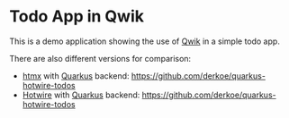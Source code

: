 # Todo App in Qwik

This is a demo application showing the use of [Qwik](https://htmx.org/) in a simple todo app.

There are also different versions for comparison:

* [htmx](https://htmx.org/) with [Quarkus](https://quarkus.dev) backend: https://github.com/derkoe/quarkus-hotwire-todos
* [Hotwire](https://hotwire.dev/) with [Quarkus](https://quarkus.dev) backend: https://github.com/derkoe/quarkus-hotwire-todos